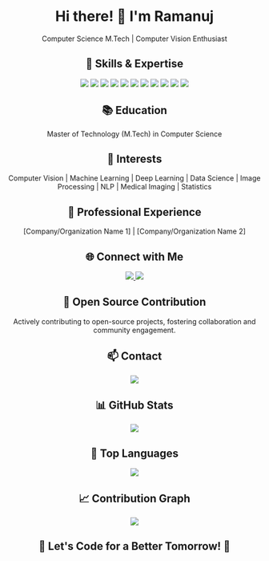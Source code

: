 <!-- Header -->
<p align="center">
<!--   <img src="https://your-image-url.com/your-profile-image.jpg" alt="Your Name" width="150" /> -->
</p>

<!-- Introduction -->
<h1 align="center">Hi there! 👋 I'm Ramanuj</h1>
<p align="center">Computer Science M.Tech | Computer Vision Enthusiast</p>

<!-- Skills & Expertise -->
<h2 align="center">🔧 Skills & Expertise</h2>
<p align="center">
  <img src="https://img.shields.io/badge/Python-%2314354C.svg?style=flat&logo=python&logoColor=white" />
  <img src="https://img.shields.io/badge/C-%2300599C.svg?style=flat&logo=c&logoColor=white" />
  <img src="https://img.shields.io/badge/C++-%2300599C.svg?style=flat&logo=c%2B%2B&logoColor=white" />
  <img src="https://img.shields.io/badge/Java-%23ED8B00.svg?style=flat&logo=java&logoColor=white" />
  <img src="https://img.shields.io/badge/TensorFlow-%23FF6F00.svg?style=flat&logo=TensorFlow&logoColor=white" />
  <img src="https://img.shields.io/badge/PyTorch-%23EE4C2C.svg?style=flat&logo=PyTorch&logoColor=white" />
  <img src="https://img.shields.io/badge/Pandas-%23150458.svg?style=flat&logo=pandas&logoColor=white" />
  <img src="https://img.shields.io/badge/Numpy-%23013243.svg?style=flat&logo=numpy&logoColor=white" />
  <img src="https://img.shields.io/badge/Scikit--Learn-%23F7931E.svg?style=flat&logo=scikit-learn&logoColor=white" />
  <img src="https://img.shields.io/badge/OpenCV-%23white.svg?style=flat&logo=OpenCV&logoColor=white" />
  <img src="https://img.shields.io/badge/NLTK-%23025E3D.svg?style=flat&logo=nltk&logoColor=white" />
</p>

<!-- Education -->
<h2 align="center">📚 Education</h2>
<p align="center">Master of Technology (M.Tech) in Computer Science</p>

<!-- Interests -->
<h2 align="center">🚀 Interests</h2>
<p align="center">
  Computer Vision | Machine Learning | Deep Learning | Data Science | Image Processing | NLP | Medical Imaging | Statistics
</p>

<!-- Professional Experience -->
<h2 align="center">💼 Professional Experience</h2>
<p align="center">
  [Company/Organization Name 1] | [Company/Organization Name 2]
</p>

<!-- Connect with Me -->
<h2 align="center">🌐 Connect with Me</h2>
<p align="center">
  <a href="https://www.linkedin.com/in/your-linkedin-profile/" target="_blank">
    <img src="https://img.shields.io/badge/LinkedIn-Connect-blue?style=flat&logo=linkedin&labelColor=blue" />
  </a>
  <a href="https://twitter.com/your-twitter-handle/" target="_blank">
    <img src="https://img.shields.io/badge/Twitter-Follow-blue?style=flat&logo=twitter&labelColor=blue" />
  </a>
</p>

<!-- Open Source Contribution -->
<h2 align="center">🌱 Open Source Contribution</h2>
<p align="center">Actively contributing to open-source projects, fostering collaboration and community engagement.</p>

<!-- Contact -->
<h2 align="center">📫 Contact</h2>
<p align="center">
  <a href="mailto:your.email@example.com">
    <img src="https://img.shields.io/badge/Email-Send%20a%20Message-green?style=flat&logo=gmail&labelColor=green" />
  </a>
</p>

<!-- GitHub Stats -->
<h2 align="center">📊 GitHub Stats</h2>
<p align="center">
  <img src="https://github-readme-stats.vercel.app/api?username=ramanuj-rs&show_icons=true&count_private=true&theme=dark" />
</p>

<!-- Top Languages -->
<h2 align="center">🚀 Top Languages</h2>
<p align="center">
  <img src="https://github-readme-stats.vercel.app/api/top-langs/?username=ramanuj-rs&layout=compact&theme=dark" />
</p>

<!-- Contribution Graph -->
<h2 align="center">📈 Contribution Graph</h2>
<p align="center">
  <img src="https://activity-graph.herokuapp.com/graph?username=ramanuj-rs&theme=react-dark" />
</p>

<!-- Conclusion -->
<h2 align="center">🌟 Let's Code for a Better Tomorrow! 🚀</h2>
